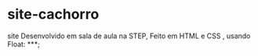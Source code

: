 # site-cachorro
site Desenvolvido em sala de aula na STEP, Feito em HTML e CSS , usando Float: ***;
